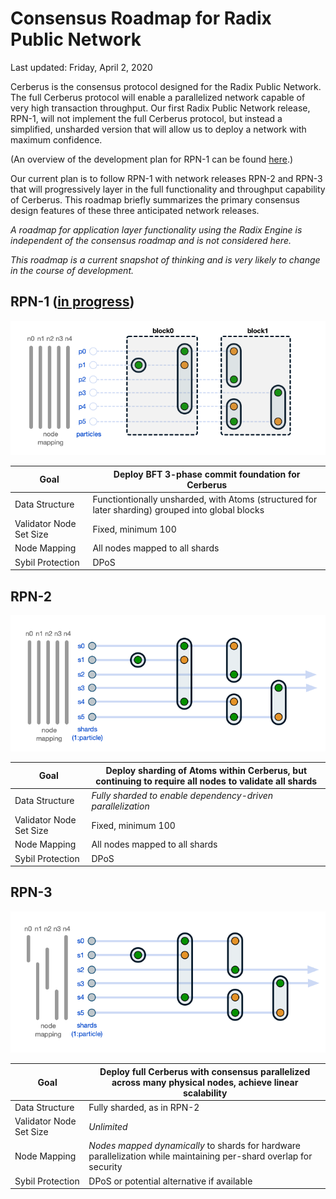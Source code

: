 # Consensus Roadmap for Radix Public Network

Last updated: Friday, April 2, 2020

Cerberus is the consensus protocol designed for the Radix Public Network. The full Cerberus protocol will enable a parallelized network capable of very high transaction throughput. Our first Radix Public Network release, RPN-1, will not implement the full Cerberus protocol, but instead a simplified, unsharded version that will allow us to deploy a network with maximum confidence.

(An overview of the development plan for RPN-1 can be found [here](https://github.com/radixdlt/docs/blob/master/releases/drops.md).)

Our current plan is to follow RPN-1 with network releases RPN-2 and RPN-3 that will progressively layer in the full functionality and throughput capability of Cerberus. This roadmap briefly summarizes the primary consensus design features of these three anticipated network releases.

*A roadmap for application layer functionality using the Radix Engine is independent of the consensus roadmap and is not considered here.*

*This roadmap is a current snapshot of thinking and is very likely to change in the course of development.*

## RPN-1 ([in progress](https://github.com/radixdlt/docs/blob/master/releases/drops.md))

![RPN-1 summary](images/RPN-1.png)

| Goal | Deploy BFT 3-phase commit foundation for Cerberus |
| ---- | ----------- |
| Data Structure | Functiontionally unsharded, with Atoms (structured for later sharding) grouped into global blocks |
| Validator Node Set Size | Fixed, minimum 100 |
| Node Mapping | All nodes mapped to all shards |
| Sybil Protection | DPoS |


## RPN-2

![RPN-2 summary](images/RPN-2.png)

| Goal | Deploy sharding of Atoms within Cerberus, but continuing to require all nodes to validate all shards |
| ---- | ----------- |
| Data Structure | *Fully sharded to enable dependency-driven parallelization* |
| Validator Node Set Size | Fixed, minimum 100 |
| Node Mapping | All nodes mapped to all shards |
| Sybil Protection | DPoS |

## RPN-3

![RPN-3 summary](images/RPN-3.png)

| Goal | Deploy full Cerberus with consensus parallelized across many physical nodes, achieve linear scalability |
| ---- | ----------- |
| Data Structure | Fully sharded, as in RPN-2 |
| Validator Node Set Size | *Unlimited* |
| Node Mapping | *Nodes mapped dynamically* to shards for hardware parallelization while maintaining per-shard overlap for security |
| Sybil Protection | DPoS or potential alternative if available |
